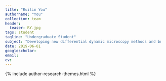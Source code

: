 ```yaml
---
title: "Ruilin You"
authorname: "You"
collection: team
header:
  teaser: RY.jpg
tags: student
tagline: "Undergraduate Student"
subject: "Developing new differential dynamic microscopy methods and building our latest light sheet microscope"
date: 2019-06-01
googlescholar: 
email: 
cv: 
---
```


<p align= "justify">

{% include author-research-themes.html %}
